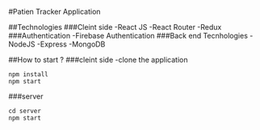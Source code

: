 #Patien Tracker Application 

##Technologies
###Cleint side
-React JS 
-React Router
-Redux
###Authentication
-Firebase Authentication
###Back end Tecnhologies
-NodeJS
-Express
-MongoDB



##How to start ? 
###cleint side
-clone the application
```
npm install
npm start
```
###server
```
cd server
npm start

```